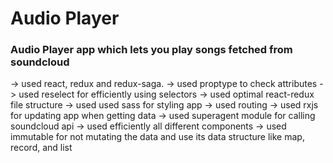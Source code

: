 <h1>Audio Player</h1>
<h3>Audio Player app which lets you play songs fetched from soundcloud</h3>
-> used react, redux and redux-saga.
-> used proptype to check attributes
-> used reselect for efficiently using selectors
-> used optimal react-redux file structure
-> used used sass for styling app
-> used routing
-> used rxjs for updating app when getting data
-> used superagent module for calling soundcloud api
-> used efficiently all different components
-> used immutable for not mutating the data and use its data structure like map, record, and list